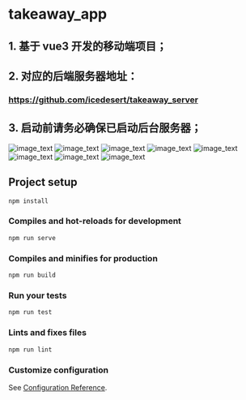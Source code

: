# takeaway_app
## 1. 基于 vue3 开发的移动端项目；
## 2. 对应的后端服务器地址：
###   https://github.com/icedesert/takeaway_server
## 3. 启动前请务必确保已启动后台服务器；
![image_text](./src/assets/images/demoInro/home.png)
![image_text](./src/assets/images/demoInro/shopCartFix.png)
![image_text](./src/assets/images/demoInro/shopRatings.png)
![image_text](./src/assets/images/demoInro/shopInfo.png)
![image_text](./src/assets/images/demoInro/searchLoading.png)
![image_text](./src/assets/images/demoInro/searchResult.png)
![image_text](./src/assets/images/demoInro/phoneLogin.png)
![image_text](./src/assets/images/demoInro/profile.png)
## Project setup
```
npm install
```

### Compiles and hot-reloads for development
```
npm run serve
```

### Compiles and minifies for production
```
npm run build
```

### Run your tests
```
npm run test
```

### Lints and fixes files
```
npm run lint
```
### Customize configuration
See [Configuration Reference](https://cli.vuejs.org/config/).
